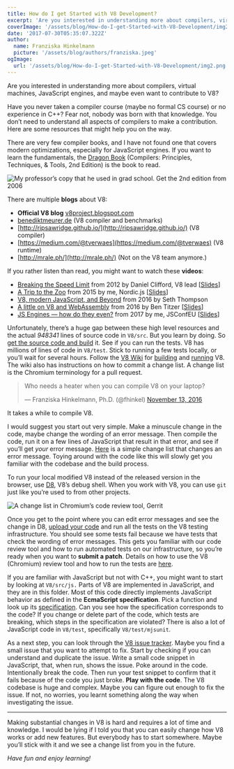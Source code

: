 ```yaml
---
title: How do I get Started with V8 Development?
excerpt: 'Are you interested in understanding more about compilers, virtual machines, JavaScript engines, and maybe even want to contribute to V8? You don’t need to understand all aspects of compilers to make a contribution. Here are some resources that might help you on the way.'
coverImage: '/assets/blog/How-do-I-get-Started-with-V8-Development/img2.png'
date: '2017-07-30T05:35:07.322Z'
author:
  name: Franziska Hinkelmann
  picture: '/assets/blog/authors/franziska.jpeg'
ogImage:
  url: '/assets/blog/How-do-I-get-Started-with-V8-Development/img2.png'
---
```

Are you interested in understanding more about compilers, virtual machines, JavaScript engines, and maybe even want to contribute to V8? 

Have you never taken a compiler course (maybe no formal CS course) or no experience in C++? Fear not, nobody was born with that knowledge. You don’t need to understand all aspects of compilers to make a contribution. Here are some resources that might help you on the way.

There are very few compiler books, and I have not found one that covers modern optimizations, especially for JavaScript engines. If you want to learn the fundamentals, the [Dragon Book](https://amzn.to/3A8ayEv) (Compilers: Principles, Techniques, & Tools, 2nd Edition) is the book to read.

![My professor’s copy that he used in grad school. Get the [2nd edition from 2006](https://amzn.to/3A8ayEv)](/assets/blog/How-do-I-get-Started-with-V8-Development/img1.jpeg)

There are multiple **blogs** about V8:

* **Official V8 blog** [v8project.blogspot.com](http://v8project.blogspot.com/)
* [benediktmeurer.de](https://t.co/CzlzNpYFzx) (V8 compiler and benchmarks)
* [http://ripsawridge.github.io/](http://ripsawridge.github.io/) (V8 compiler)
* [https://medium.com/@tverwaes](https://medium.com/@tverwaes) (V8 runtime)
* [http://mrale.ph/](http://mrale.ph/) (Not on the V8 team anymore.)

If you rather listen than read, you might want to watch these **videos**:

* [Breaking the Speed Limit](https://www.youtube.com/watch?v=UJPdhx5zTaw) from 2012 by Daniel Clifford, V8 lead [[Slides](http://v8-io12.appspot.com/)]
* [A Trip to the Zoo](https://www.youtube.com/watch?v=1kAkGWJZ6Zo) from 2015 by me, Nordic.js [[Slides](https://fhinkel.github.io/JSEngines-HowDoTheyEven/JSConfEU/)]
* [V8, modern JavaScript, and Beyond](https://www.youtube.com/watch?v=N1swY14jiKc&t=28s) from 2016 by Seth Thompson
* [A little on V8 and WebAssembly](https://www.youtube.com/watch?v=BRNxM8szTPA) from 2016 by Ben Titzer [[Slides](https://ia601208.us.archive.org/16/items/vmss16/titzer.pdf)]
* [JS Engines — how do they even?](https://www.youtube.com/watch?v=p-iiEDtpy6I) from 2017 by me, JSConfEU [[Slides](https://github.com/fhinkel/JSEnginesExamples/blob/master/JSConfEU.ppt?raw=true)]

Unfortunately, there’s a huge gap between these high level resources and the actual *948341* lines of source code in `V8/src`. But you learn by doing. So [get the source code and build](https://github.com/v8/v8/wiki/Building-from-Source) it. See if you can run the tests. V8 has millions of lines of code in `V8/test`. Stick to running a few tests locally, or you’ll wait for several hours. Follow the [V8 Wiki](https://github.com/v8/v8/wiki) for [building](https://github.com/v8/v8/wiki/Building-with-GN) and [running](https://github.com/v8/v8/wiki/Using-D8) V8. The wiki also has instructions on how to commit a change list. A change list is the Chromium terminology for a pull request.

<blockquote class="twitter-tweet"><p lang="en" dir="ltr">Who needs a heater when you can compile V8 on your laptop?</p>&mdash; Franziska Hinkelmann, Ph.D. (@fhinkel) <a href="https://twitter.com/fhinkel/status/797699178751258625?ref_src=twsrc%5Etfw">November 13, 2016</a></blockquote>
It takes a while to compile V8.

I would suggest you start out very simple. Make a minuscule change in the code, maybe change the wording of an error message. Then compile the code, run it on a few lines of JavaScript that result in that error, and see if you’ll get *your* error message. [Here](https://codereview.chromium.org/1399693003) is a simple change list that changes an error message. Toying around with the code like this will slowly get you familiar with the codebase and the build process.

To run your local modified V8 instead of the released version in the browser, use [D8](https://github.com/v8/v8/wiki/Using-D8), V8’s debug shell. When you work with V8, you can use `git` just like you’re used to from other projects.

![A change list in [Chromium’s code review tool, Gerrit](https://chromium-review.googlesource.com/)](/assets/blog/How-do-I-get-Started-with-V8-Development/img2.png)
 
Once you get to the point where you can edit error messages and see the change in D8, [upload your code](https://github.com/v8/v8/wiki/Contributing) and run all the tests on the V8 testing infrastructure. You should see some tests fail because we have tests that check the wording of error messages. This gets you familiar with our code review tool and how to run automated tests on our infrastructure, so you’re ready when you want to **submit a patch**. Details on how to use the V8 (Chromium) review tool and how to run the tests are [here](https://dev.chromium.org/developers/contributing-code).

If you are familiar with JavaScript but not with C++, you might want to start by looking at `V8/src/js.` Parts of V8 are implemented in JavaScript, and they are in this folder. Most of this code directly implements JavaScript behavior as defined in the **EcmaScript specification**. Pick a function and look up its [specification](https://tc39.github.io/ecma262/). Can you see how the specification corresponds to the code? If you change or delete part of the code, which tests are breaking, which steps in the specification are violated? There is also a lot of JavaScript code in `V8/test`, specifically `V8/test/mjsunit`.

As a next step, you can look through the [V8 issue tracker](https://bugs.chromium.org/p/v8/issues/list). Maybe you find a small issue that you want to attempt to fix. Start by checking if you can understand and duplicate the issue. Write a small code snippet in JavaScript, that, when run, shows the issue. Poke around in the code. Intentionally break the code.  Then run your test snippet to confirm that it fails because of the code you just broke. **Play with the code**. The V8 codebase is huge and complex. Maybe you can figure out enough to fix the issue. If not, no worries, you learnt something along the way when investigating the issue.

---

Making substantial changes in V8 is hard and requires a lot of time and knowledge. I would be lying if I told you that you can easily change how V8 works or add new features. But everybody has to start somewhere. Maybe you’ll stick with it and we see a change list from you in the future.

*Have fun and enjoy learning!*
